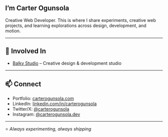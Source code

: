 ## I’m Carter Ogunsola  

Creative Web Developer. This is where I share experiments, creative web projects, and learning explorations across design, development, and motion.  

---

## 📂 Involved In
- [Balky Studio](https://www.balky.studio) – Creative design & development studio
---

## 📫 Connect
- Portfolio: [carterogunsola.com](https://www.carterogunsola.com)  
- LinkedIn: [linkedin.com/in/carterogunsola](https://linkedin.com/in/carterogunsola)  
- Twitter/X: [@carterogunsola](https://twitter.com/carterogunsola)
- Instagram: [@carterogunsola.dev](https://instagram.com/@carterogunsola.dev)  

---

⭐️ *Always experimenting, always shipping*  

<!--
**CarterOgunsola/CarterOgunsola** is a ✨ _special_ ✨ repository because its `README.md` (this file) appears on your GitHub profile.

Here are some ideas to get you started:

- 🔭 I’m currently working on ...
- 🌱 I’m currently learning ...
- 👯 I’m looking to collaborate on ...
- 🤔 I’m looking for help with ...
- 💬 Ask me about ...
- 📫 How to reach me: ...
- 😄 Pronouns: ...
- ⚡ Fun fact: ...
-->
